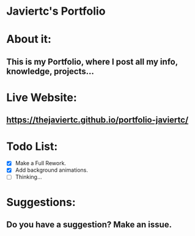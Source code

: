 # **Javiertc's Portfolio**

# **About it:**
## **This is my Portfolio, where I post all my info, knowledge, projects...**

# **Live Website:**
## **https://thejaviertc.github.io/portfolio-javiertc/**

# **Todo List:**
- [x] Make a Full Rework.
- [x] Add background animations.
- [ ] Thinking...

# **Suggestions:**
## **Do you have a suggestion? Make an issue.**
